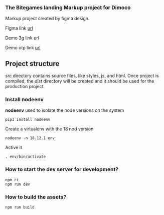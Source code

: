### The Bitegames landing Markup project for Dimoco ###

Markup project created by figma design.

Figma link [url]([https://pw-int.github.io/bg-pol-plus/](https://www.figma.com/file/IEB7Jrddxwt8MwvwV9IBuH/Poland-Plus---Dimoco-(Mind%2B%26Bitegames)?type=design&node-id=0-1&mode=design&t=cOCnz4jCLlPtK1gx-0) "Figma link")

Demo 3g link [url](https://pw-int.github.io/bg-pol-plus/ "Demo 3g link")

Demo otp link [url](https://pw-int.github.io/bg-pol-plus/otp.html "Demo otp link")

## Project structure ##

*src* directory contains source files, like styles, js, and html. Once project is compiled, the *dist* directory will be created and it should be used for the production project.

### Install nodeenv ###

**nodeenv** used to isolate the node versions on the system 

    pip3 install nodeenv

Create a virtualenv with the 18 nod version

    nodeenv -n 18.12.1 env

Active it 

    . env/bin/activate

### How to start the dev server for development? ###

    npm ci
    npm run dev


### How to build the assets? ###

    npm run build

